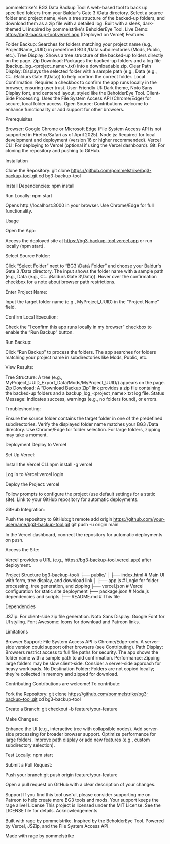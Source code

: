 pommelstrike's BG3 Data Backup Tool
A web-based tool to back up specified folders from your Baldur's Gate 3 /Data directory. Select a source folder and project name, view a tree structure of the backed-up folders, and download them as a zip file with a detailed log. Built with a sleek, dark-themed UI inspired by pommelstrike's BeholderEye Tool.
Live Demo: https://bg3-backup-tool.vercel.app (Deployed on Vercel)
Features

Folder Backup: Searches for folders matching your project name (e.g., ProjectName_UUID) in predefined BG3 /Data subdirectories (Mods, Public, etc.).
Tree Display: Shows a tree structure of the backed-up folders directly on the page.
Zip Download: Packages the backed-up folders and a log file (backup_log_<project_name>.txt) into a downloadable zip.
Clear Path Display: Displays the selected folder with a sample path (e.g., Data (e.g., C:\...\Baldurs Gate 3\Data)) to help confirm the correct folder.
Local Confirmation: Requires a checkbox to confirm the app runs locally in the browser, ensuring user trust.
User-Friendly UI: Dark theme, Noto Sans Display font, and centered layout, styled like the BeholderEye Tool.
Client-Side Processing: Uses the File System Access API (Chrome/Edge) for secure, local folder access.
Open Source: Contributions welcome to enhance functionality or add support for other browsers.

Prerequisites

Browser: Google Chrome or Microsoft Edge (File System Access API is not supported in Firefox/Safari as of April 2025).
Node.js: Required for local development and deployment (version 16 or higher recommended).
Vercel CLI: For deploying to Vercel (optional if using the Vercel dashboard).
Git: For cloning the repository and pushing to GitHub.

Installation

Clone the Repository:
git clone https://github.com/pommelstrike/bg3-backup-tool.git
cd bg3-backup-tool


Install Dependencies:
npm install


Run Locally:
npm start


Opens http://localhost:3000 in your browser.
Use Chrome/Edge for full functionality.



Usage

Open the App:

Access the deployed site at https://bg3-backup-tool.vercel.app or run locally (npm start).


Select Source Folder:

Click “Select Folder” next to “BG3 \Data\ Folder” and choose your Baldur's Gate 3 /Data directory.
The input shows the folder name with a sample path (e.g., Data (e.g., C:\...\Baldurs Gate 3\Data)). Hover over the confirmation checkbox for a note about browser path restrictions.


Enter Project Name:

Input the target folder name (e.g., MyProject_UUID) in the “Project Name” field.


Confirm Local Execution:

Check the “I confirm this app runs locally in my browser” checkbox to enable the “Run Backup” button.


Run Backup:

Click “Run Backup” to process the folders.
The app searches for folders matching your project name in subdirectories like Mods, Public, etc.


View Results:

Tree Structure: A tree (e.g., MyProject_UUID_Export_Data/Mods/MyProject_UUID/) appears on the page.
Zip Download: A “Download Backup Zip” link provides a zip file containing the backed-up folders and a backup_log_<project_name>.txt log file.
Status Message: Indicates success, warnings (e.g., no folders found), or errors.


Troubleshooting:

Ensure the source folder contains the target folder in one of the predefined subdirectories.
Verify the displayed folder name matches your BG3 /Data directory.
Use Chrome/Edge for folder selection.
For large folders, zipping may take a moment.



Deployment
Deploy to Vercel

Set Up Vercel:

Install the Vercel CLI:npm install -g vercel


Log in to Vercel:vercel login




Deploy the Project:
vercel


Follow prompts to configure the project (use default settings for a static site).
Link to your GitHub repository for automatic deployments.


GitHub Integration:

Push the repository to GitHub:git remote add origin https://github.com/your-username/bg3-backup-tool.git
git push -u origin main


In the Vercel dashboard, connect the repository for automatic deployments on push.


Access the Site:

Vercel provides a URL (e.g., https://bg3-backup-tool.vercel.app) after deployment.



Project Structure
bg3-backup-tool/
├── public/
│   ├── index.html  # Main UI with form, tree display, and download link
│   ├── app.js      # Logic for folder processing, tree generation, and zipping
├── vercel.json     # Vercel configuration for static site deployment
├── package.json    # Node.js dependencies and scripts
├── README.md       # This file

Dependencies

JSZip: For client-side zip file generation.
Noto Sans Display: Google Font for UI styling.
Font Awesome: Icons for download and Patreon links.

Limitations

Browser Support: File System Access API is Chrome/Edge-only. A server-side version could support other browsers (see Contributing).
Path Display: Browsers restrict access to full file paths for security. The app shows the folder name with a sample path to aid confirmation.
Performance: Zipping large folders may be slow client-side. Consider a server-side approach for heavy workloads.
No Destination Folder: Folders are not copied locally; they’re collected in memory and zipped for download.

Contributing
Contributions are welcome! To contribute:

Fork the Repository:
git clone https://github.com/pommelstrike/bg3-backup-tool.git
cd bg3-backup-tool


Create a Branch:
git checkout -b feature/your-feature


Make Changes:

Enhance the UI (e.g., interactive tree with collapsible nodes).
Add server-side processing for broader browser support.
Optimize performance for large folders.
Improve path display or add new features (e.g., custom subdirectory selection).


Test Locally:
npm start


Submit a Pull Request:

Push your branch:git push origin feature/your-feature


Open a pull request on GitHub with a clear description of your changes.



Support
If you find this tool useful, please consider supporting me on Patreon to help create more BG3 tools and mods. Your support keeps the rage alive!
License
This project is licensed under the MIT License. See the LICENSE file for details.
Acknowledgements

Built with rage by pommelstrike.
Inspired by the BeholderEye Tool.
Powered by Vercel, JSZip, and the File System Access API.


Made with rage by pommelstrike
